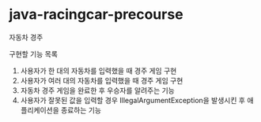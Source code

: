 # java-racingcar-precourse

자동차 경주

구현할 기능 목록

1. 사용자가 한 대의 자동차를 입력했을 때 경주 게임 구현
2. 사용자가 여러 대의 자동차를 입력했을 때 경주 게임 구현
3. 자동차 경주 게임을 완료한 후 우승자를 알려주는 기능
4. 사용자가 잘못된 값을 입력할 경우 IllegalArgumentException을 발생시킨 후 애플리케이션을 종료하는 기능
